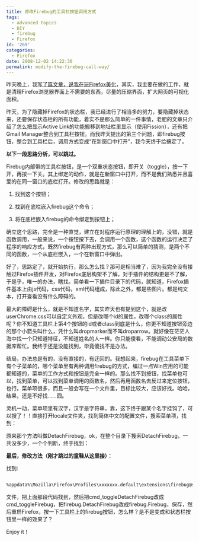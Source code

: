 ```yaml
---
title: 修改Firebug的工具栏按钮调用方式
tags:
  - advanced topics
  - DIY
  - firebug
  - Firefox
id: '269'
categories:
  - Firefox
date: 2008-12-02 14:22:30
permalink: modify-the-firebug-call-way/
---
```


昨天晚上，我[写了篇文章，说我在玩Firefox美化](http://blog.charlestang.org/some-problems-when-custom-firefox.htm)，其实，我主要在做的工作，就是清理Firefox浏览器界面上不需要的东西，尽量的压缩界面，扩大网页的可视化面积。

昨天，为了隐藏掉Firefox的状态栏，我已经进行了相当多的努力，要隐藏掉状态来，还要保存状态栏的所有功能，着实不是那么简单的一件事情，老肥的文章只介绍了怎么把显示Active Link的功能搬移到地址栏里显示（使用Fission），还有把Gmail Manager整合到工具栏按钮。而我昨天提出的第三个问题，即firebug按钮，整合到工具栏后，调用方式变成“在新窗口中打开”，我今天终于给搞定了。
<!-- more -->
**以下一段思路分析，可以跳过。**

Firebug内部带的工具栏按钮，是一个双重状态按钮，即开关（toggle），按一下开，再按一下关。其上绑定的动作，就是在新窗口中打开，而不是我们熟悉并且喜爱的在同一窗口的底栏打开。修改的思路就是：

1. 找到这个按钮；

2. 找到在底栏嵌入firebug这个命令；

3. 将在底栏嵌入firebug的命令绑定到按钮上；

确立这个思路，完全是一种直觉，建立在对程序运行原理的理解上的，没错，就是函数调用，一般来说，一个按钮按下去，会调用一个函数，这个函数的运行决定了程序的响应方式，既然firebug有两种出现方式，那么可以简单的猜测，是两个不同的函数，一个从底栏嵌入，一个在新窗口中弹出。

好了，思路定了，就开始执行，那么怎么找？那可是相当难了，因为我完全没有接触过Firefox插件开发，对Firefox底层构架不了解，对于插件的结构更是不了解，于是乎，唯一的办法，瞎找。简单看一下插件目录下的代码，就知道，Firefox插件基本上由js代码，css代码，xml代码组成，除此之外，都是些图片。都是纯文本，打开查看没有什么障碍的。

最大的障碍是什么，就是不知道名字，其实昨天也有提到这个，就是改userChrome.css可以自定义外观，但是改哪个id的属性，改哪个class的属性呢？你不知道工具栏上第4个按钮的id或者class到底是什么，你更不知道按钮旁边的那个小箭头叫什么，凭什么叫dropmarker而不叫droparrow。就好像在茫茫人海中找一个只知道特征，不知道姓名的人一样。你只能傻看，不能调动公安局的数据库帮忙。我终于还是没能找到，毕竟傻找不是办法。

结局，办法总是有的，没有直接的，有迂回的。我想起来，firebug在工具菜单下有个子菜单的，哪个菜单里有两种调用firebug的方式，编过一点Win应用的可能都知道的，菜单的工作方式和按钮是完全一样的。那么找不到按钮，找菜单也可以，找到菜单，可以找到菜单调用的函数名，然后再用函数名去反过来定位按钮，也行。菜单项很多，而且一般会写在一个文件里，目标比较大，应该好找。哈哈，结果，还是不好找……囧。

灵机一动，菜单项里有汉字，汉字是字符串，靠，这下终于跟某个名字挂钩了，可以搜了！！直接打开locale文件夹，找到简体中文的配置文件，搜索菜单项，找到：

原来那个方法叫做DetachFirebug，ok，在整个目录下搜索DetachFirebug，一共没多少，一个个判断，终于找到：

    
 
 
 

**最后，修改方法（刚才跳过的童鞋从这里接）：**

找到:

```xml

%appdata%\Mozilla\Firefox\Profiles\xxxxxxx.default\extensions\firebug@software.joehewitt.com\content\firebug\browserOverlay.xul

```

文件，把上面那段代码找到，然后把cmd_toggleDetachFirebug改成cmd_toggleFirebug，把firebug.DetachFirebug改成firebug.Firebug，保存，然后重启Firefox，按一下工具栏上的firebug按钮，怎么样？是不是变成和状态栏按钮里一样的效果了？

Enjoy it！